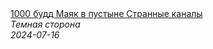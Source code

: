 <!--2024-07-16 16:13:56-->
<div class="yb">
  <a class="nodecor" href="/posts.html?tajny/1000_budd_mayak_v_pustyne_strannye_kanaly">
    <img class="preview" data-videoid="VnWsvD9wSUM" src="https://i3.ytimg.com/vi/VnWsvD9wSUM/hqdefault.jpg" align="middle" alt="">
  </a>
  <div class="inlbl text">
    <a class="nodecor" href="/posts.html?tajny/1000_budd_mayak_v_pustyne_strannye_kanaly">1000 будд   Маяк в пустыне   Странные каналы</a><br>
    <i class="smaller2">Темная сторона</i><br>
    <i class="smaller3">2024-07-16</i>
  </div>
</div>
